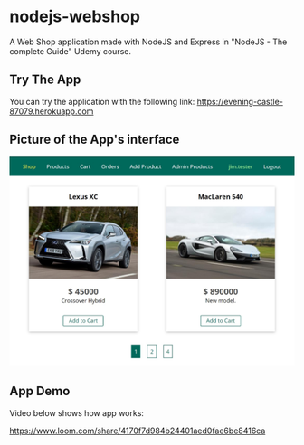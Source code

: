 # nodejs-webshop

A Web Shop application made with NodeJS and Express in "NodeJS - The complete Guide" Udemy course.

## Try The App

You can try the application with the following link: https://evening-castle-87079.herokuapp.com

## Picture of the App's interface

<img src="https://github.com/mtleinon/training/blob/master/images/webshop.jpg">


## App Demo

Video below shows how app works:

https://www.loom.com/share/4170f7d984b24401aed0fae6be8416ca
